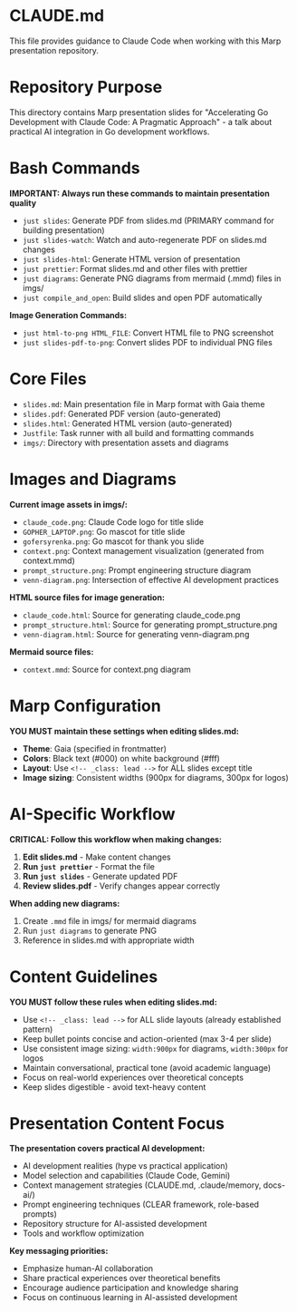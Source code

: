 # CLAUDE.md

This file provides guidance to Claude Code when working with this Marp presentation repository.

# Repository Purpose

This directory contains Marp presentation slides for "Accelerating Go Development with Claude Code: A Pragmatic Approach" - a talk about practical AI integration in Go development workflows.

# Bash Commands

**IMPORTANT: Always run these commands to maintain presentation quality**

- `just slides`: Generate PDF from slides.md (PRIMARY command for building presentation)
- `just slides-watch`: Watch and auto-regenerate PDF on slides.md changes
- `just slides-html`: Generate HTML version of presentation
- `just prettier`: Format slides.md and other files with prettier
- `just diagrams`: Generate PNG diagrams from mermaid (.mmd) files in imgs/
- `just compile_and_open`: Build slides and open PDF automatically

**Image Generation Commands:**
- `just html-to-png HTML_FILE`: Convert HTML file to PNG screenshot
- `just slides-pdf-to-png`: Convert slides PDF to individual PNG files

# Core Files

- `slides.md`: Main presentation file in Marp format with Gaia theme
- `slides.pdf`: Generated PDF version (auto-generated)
- `slides.html`: Generated HTML version (auto-generated)
- `Justfile`: Task runner with all build and formatting commands
- `imgs/`: Directory with presentation assets and diagrams

# Images and Diagrams

**Current image assets in imgs/:**
- `claude_code.png`: Claude Code logo for title slide
- `GOPHER_LAPTOP.png`: Go mascot for title slide  
- `gofersyrenka.png`: Go mascot for thank you slide
- `context.png`: Context management visualization (generated from context.mmd)
- `prompt_structure.png`: Prompt engineering structure diagram
- `venn-diagram.png`: Intersection of effective AI development practices

**HTML source files for image generation:**
- `claude_code.html`: Source for generating claude_code.png
- `prompt_structure.html`: Source for generating prompt_structure.png
- `venn-diagram.html`: Source for generating venn-diagram.png

**Mermaid source files:**
- `context.mmd`: Source for context.png diagram

# Marp Configuration

**YOU MUST maintain these settings when editing slides.md:**

- **Theme**: Gaia (specified in frontmatter)
- **Colors**: Black text (#000) on white background (#fff)
- **Layout**: Use `<!-- _class: lead -->` for ALL slides except title
- **Image sizing**: Consistent widths (900px for diagrams, 300px for logos)

# AI-Specific Workflow

**CRITICAL: Follow this workflow when making changes:**

1. **Edit slides.md** - Make content changes
2. **Run `just prettier`** - Format the file  
3. **Run `just slides`** - Generate updated PDF
4. **Review slides.pdf** - Verify changes appear correctly

**When adding new diagrams:**
1. Create `.mmd` file in imgs/ for mermaid diagrams
2. Run `just diagrams` to generate PNG
3. Reference in slides.md with appropriate width

# Content Guidelines

**YOU MUST follow these rules when editing slides.md:**

- Use `<!-- _class: lead -->` for ALL slide layouts (already established pattern)
- Keep bullet points concise and action-oriented (max 3-4 per slide)
- Use consistent image sizing: `width:900px` for diagrams, `width:300px` for logos
- Maintain conversational, practical tone (avoid academic language)
- Focus on real-world experiences over theoretical concepts
- Keep slides digestible - avoid text-heavy content

# Presentation Content Focus

**The presentation covers practical AI development:**
- AI development realities (hype vs practical application)  
- Model selection and capabilities (Claude Code, Gemini)
- Context management strategies (CLAUDE.md, .claude/memory, docs-ai/)
- Prompt engineering techniques (CLEAR framework, role-based prompts)
- Repository structure for AI-assisted development
- Tools and workflow optimization

**Key messaging priorities:**
- Emphasize human-AI collaboration
- Share practical experiences over theoretical benefits
- Encourage audience participation and knowledge sharing
- Focus on continuous learning in AI-assisted development
